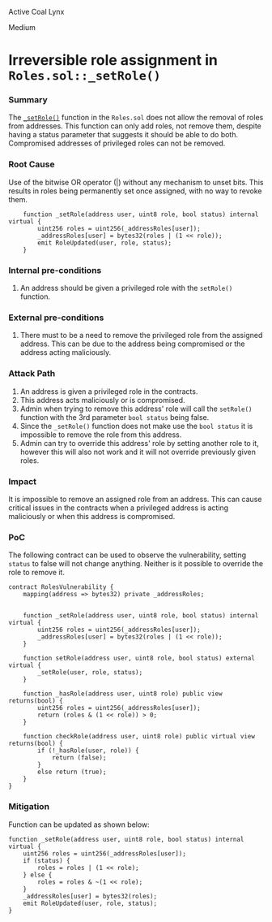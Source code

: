Active Coal Lynx

Medium

# Irreversible role assignment in `Roles.sol::_setRole()`

### Summary

The [`_setRole()`](https://github.com/sherlock-audit/2024-08-winnables-raffles/blob/81b28633d0f450e33a8b32976e17122418f5d47e/public-contracts/contracts/Roles.sol#L29-L33) function in the `Roles.sol` does not allow the removal of roles from addresses. This function can only add roles, not remove them, despite having a status parameter that suggests it should be able to do both. Compromised addresses of privileged roles can not be removed.

### Root Cause

Use of the bitwise OR operator (|) without any mechanism to unset bits. This results in roles being permanently set once assigned, with no way to revoke them.
```solidity
    function _setRole(address user, uint8 role, bool status) internal virtual {
        uint256 roles = uint256(_addressRoles[user]);
        _addressRoles[user] = bytes32(roles | (1 << role));
        emit RoleUpdated(user, role, status);
    }
 ```

### Internal pre-conditions

1) An address should be given a privileged role with the `setRole()` function.

### External pre-conditions

1) There must to be a need to remove the privileged role from the assigned address. This can be due to the address being compromised or the address acting maliciously.

### Attack Path

1) An address is given a privileged role in the contracts.
2) This address acts maliciously or is compromised.
3) Admin when trying to remove this address' role will call the `setRole()` function with the 3rd parameter `bool status` being false.
4) Since the `_setRole()` function does not make use the `bool status` it is impossible to remove the role from this address.
5) Admin can try to override this address' role by setting another role to it, however this will also not work and it will not override previously given roles.

### Impact

It is impossible to remove an assigned role from an address. This can cause critical issues in the contracts when a privileged address is acting maliciously or when this address is compromised.

### PoC

The following contract can be used to observe the vulnerability, setting `status` to false will not change anything. Neither is it possible to override the role to remove it.
```solidity
contract RolesVulnerability {
    mapping(address => bytes32) private _addressRoles;


    function _setRole(address user, uint8 role, bool status) internal virtual {
        uint256 roles = uint256(_addressRoles[user]);
        _addressRoles[user] = bytes32(roles | (1 << role));
    }

    function setRole(address user, uint8 role, bool status) external virtual {
        _setRole(user, role, status);
    }

    function _hasRole(address user, uint8 role) public view returns(bool) {
        uint256 roles = uint256(_addressRoles[user]);
        return (roles & (1 << role)) > 0;
    }

    function checkRole(address user, uint8 role) public virtual view returns(bool) {
        if (!_hasRole(user, role)) {
            return (false);
        }
        else return (true);
    }
}
```

### Mitigation

Function can be updated as shown below:
```solidity
function _setRole(address user, uint8 role, bool status) internal virtual {
    uint256 roles = uint256(_addressRoles[user]);
    if (status) {
        roles = roles | (1 << role);
    } else {
        roles = roles & ~(1 << role);
    }
    _addressRoles[user] = bytes32(roles);
    emit RoleUpdated(user, role, status);
}
```